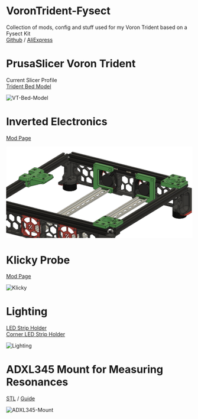 # VoronTrident-Fysect
Collection of mods, config and stuff used for my Voron Trident based on a Fysect Kit  
[Github](https://github.com/FYSETC/FYSETC-Voron-Trident) / [AliExpress](https://s.click.aliexpress.com/e/_Dn2eU1b)    


# PrusaSlicer Voron Trident   
Current Slicer Profile  
[Trident Bed Model](https://github.com/supermerill/SuperSlicer/issues/2486)  
  
![VT-Bed-Model](https://i.ibb.co/Xpnt8v7/VT-Bed-Model.png)  

# Inverted Electronics  
[Mod Page](https://mods.vorondesign.com/detail/pXkXHVIUbqSWqQKJISczw)  
  
![Inverted eBay](https://raw.githubusercontent.com/VoronDesign/VoronUsers/master/printer_mods/LoganFraser/TridentInvertedElectronics/InvertedElectronics.png)

# Klicky Probe  
[Mod Page](https://github.com/jlas1/Klicky-Probe/tree/main/Printers/Voron/v1.8_v2.4_Legacy_Trident)  
  
![Klicky](https://github.com/jlas1/Klicky-Probe/raw/main/Probes/KlickyProbe/Photos/KlickyProbe.png)  
  
# Lighting  
[LED Strip Holder](https://www.printables.com/model/84735-led-strip-holder-for-voron-24)  
[Corner LED Strip Holder](https://www.printables.com/model/426847-corner-led-strip-holder-for-voron-trident)  
  
![Lighting](https://media.printables.com/media/prints/426847/images/3539749_340f9bce-ab00-4512-89be-99bcd81a7850/thumbs/inside/1920x1440/jpg/pxl_20230319_150441907_2.webp)  

# ADXL345 Mount for Measuring Resonances  
  
[STL](https://cults3d.com/en/3d-model/tool/adxl345-mount-voron-2-4) / [Guide](https://www.klipper3d.org/Measuring_Resonances.html)  
  
![ADXL345-Mount](https://i.ibb.co/YPFgRXh/ADXL345-Mount.png)  
